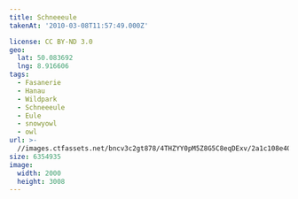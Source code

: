 ```yaml
---
title: Schneeeule
takenAt: '2010-03-08T11:57:49.000Z'

license: CC BY-ND 3.0
geo:
  lat: 50.083692
  lng: 8.916606
tags:
  - Fasanerie
  - Hanau
  - Wildpark
  - Schneeeule
  - Eule
  - snowyowl
  - owl
url: >-
  //images.ctfassets.net/bncv3c2gt878/4THZYY0pM5Z8G5C8eqDExv/2a1c108e40bd5649ec442ead9d9222d3/schneeeule_4417602560_o
size: 6354935
image:
  width: 2000
  height: 3008
---
```

